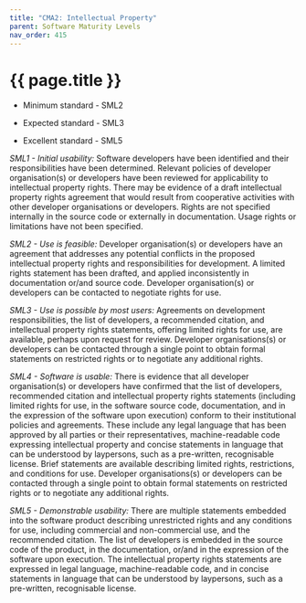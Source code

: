 ```yaml
---
title: "CMA2: Intellectual Property"
parent: Software Maturity Levels
nav_order: 415
---
```


# {{ page.title }}

- Minimum standard - SML2

- Expected standard - SML3

- Excellent standard - SML5

*SML1 - Initial usability:* Software developers have been identified and
their responsibilities have been determined. Relevant policies of
developer organisation(s) or developers have been reviewed for
applicability to intellectual property rights. There may be evidence of
a draft intellectual property rights agreement that would result from
cooperative activities with other developer organisations or
developers. Rights are not specified internally in the source code or
externally in documentation. Usage rights or limitations have not been
specified.

*SML2 - Use is feasible:* Developer organisation(s) or developers have an agreement that
addresses any potential conflicts in the proposed intellectual property
rights and responsibilities for development. A limited rights statement
has been drafted, and applied inconsistently in documentation or/and source
code. Developer organisation(s) or developers can be contacted to
negotiate rights for use.

*SML3 - Use is possible by most users:* Agreements on development responsibilities, the list of developers, a
recommended citation, and intellectual property rights statements,
offering limited rights for use, are available, perhaps upon request
for review. Developer organisations(s) or developers can be contacted
through a single point to obtain formal statements on restricted rights
or to negotiate any additional rights.

*SML4 - Software is usable:* There is evidence that all developer organisation(s) or developers
have confirmed that the list of developers, recommended citation and
intellectual property rights statements (including limited rights for
use, in the software source code, documentation, and in the expression
of the software upon execution) conform to their institutional policies
and agreements. These include any legal language that has been approved
by all parties or their representatives, machine-readable code
expressing intellectual property and concise statements in language
that can be understood by laypersons, such as a pre-written,
recognisable license. Brief statements are available describing limited
rights, restrictions, and conditions for use. Developer organisations(s)
or developers can be contacted through a single point to obtain formal
statements on restricted rights or to negotiate any additional rights.

*SML5 - Demonstrable usability:* There are multiple statements embedded
into the software product describing unrestricted rights and any
conditions for use, including commercial and non-commercial use, and the
recommended citation. The list of developers is embedded in the source
code of the product, in the documentation, or/and in the expression of the
software upon execution. The intellectual property rights statements are
expressed in legal language, machine-readable code, and in concise
statements in language that can be understood by laypersons, such as a
pre-written, recognisable license.
